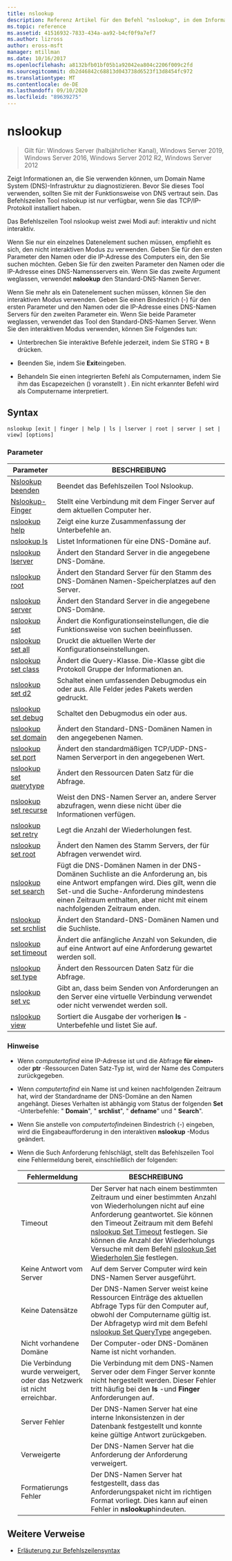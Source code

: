 ```yaml
---
title: nslookup
description: Referenz Artikel für den Befehl "nslookup", in dem Informationen angezeigt werden, die Sie verwenden können, um die DNS-Infrastruktur (Domain Name System) zu diagnostizieren.
ms.topic: reference
ms.assetid: 41516932-7833-434a-aa92-b4cf0f9a7ef7
ms.author: lizross
author: eross-msft
manager: mtillman
ms.date: 10/16/2017
ms.openlocfilehash: a8132bfb01bf05b1a92042ea804c2206f009c2fd
ms.sourcegitcommit: db2d46842c68813d043738d6523f13d8454fc972
ms.translationtype: MT
ms.contentlocale: de-DE
ms.lasthandoff: 09/10/2020
ms.locfileid: "89639275"
---
```

# <a name="nslookup"></a>nslookup

> Gilt für: Windows Server (halbjährlicher Kanal), Windows Server 2019, Windows Server 2016, Windows Server 2012 R2, Windows Server 2012

Zeigt Informationen an, die Sie verwenden können, um Domain Name System (DNS)-Infrastruktur zu diagnostizieren. Bevor Sie dieses Tool verwenden, sollten Sie mit der Funktionsweise von DNS vertraut sein. Das Befehlszeilen Tool nslookup ist nur verfügbar, wenn Sie das TCP/IP-Protokoll installiert haben.

Das Befehlszeilen Tool nslookup weist zwei Modi auf: interaktiv und nicht interaktiv.

Wenn Sie nur ein einzelnes Datenelement suchen müssen, empfiehlt es sich, den nicht interaktiven Modus zu verwenden. Geben Sie für den ersten Parameter den Namen oder die IP-Adresse des Computers ein, den Sie suchen möchten. Geben Sie für den zweiten Parameter den Namen oder die IP-Adresse eines DNS-Namensservers ein. Wenn Sie das zweite Argument weglassen, verwendet **nslookup** den Standard-DNS-Namen Server.

Wenn Sie mehr als ein Datenelement suchen müssen, können Sie den interaktiven Modus verwenden. Geben Sie einen Bindestrich (-) für den ersten Parameter und den Namen oder die IP-Adresse eines DNS-Namen Servers für den zweiten Parameter ein. Wenn Sie beide Parameter weglassen, verwendet das Tool den Standard-DNS-Namen Server. Wenn Sie den interaktiven Modus verwenden, können Sie Folgendes tun:

- Unterbrechen Sie interaktive Befehle jederzeit, indem Sie STRG + B drücken.

- Beenden Sie, indem Sie **Exit**eingeben.

- Behandeln Sie einen integrierten Befehl als Computernamen, indem Sie ihm das Escapezeichen () voranstellt \) . Ein nicht erkannter Befehl wird als Computername interpretiert.

## <a name="syntax"></a>Syntax

```
nslookup [exit | finger | help | ls | lserver | root | server | set | view] [options]
```

### <a name="parameters"></a>Parameter

| Parameter | BESCHREIBUNG |
| --------- | ----------- |
| [Nslookup beenden](nslookup-exit-command.md) | Beendet das Befehlszeilen Tool Nslookup. |
| [Nslookup-Finger](nslookup-finger-command.md) | Stellt eine Verbindung mit dem Finger Server auf dem aktuellen Computer her. |
| [nslookup help](nslookup-help.md) | Zeigt eine kurze Zusammenfassung der Unterbefehle an. |
| [nslookup ls](nslookup-ls.md) | Listet Informationen für eine DNS-Domäne auf. |
| [nslookup lserver](nslookup-lserver.md) | Ändert den Standard Server in die angegebene DNS-Domäne. |
| [nslookup root](nslookup-root.md) | Ändert den Standard Server für den Stamm des DNS-Domänen Namen-Speicherplatzes auf den Server. |
| [nslookup server](nslookup-server.md) | Ändert den Standard Server in die angegebene DNS-Domäne. |
| [nslookup set](nslookup-set.md) | Ändert die Konfigurationseinstellungen, die die Funktionsweise von suchen beeinflussen. |
| [nslookup set all](nslookup-set-all.md) | Druckt die aktuellen Werte der Konfigurationseinstellungen. |
| [nslookup set class](nslookup-set-class.md) | Ändert die Query-Klasse. Die-Klasse gibt die Protokoll Gruppe der Informationen an. |
| [nslookup set d2](nslookup-set-d2.md) | Schaltet einen umfassenden Debugmodus ein oder aus. Alle Felder jedes Pakets werden gedruckt. |
| [nslookup set debug](nslookup-set-debug.md) | Schaltet den Debugmodus ein oder aus. |
| [nslookup set domain](nslookup-set-domain.md) | Ändert den Standard-DNS-Domänen Namen in den angegebenen Namen. |
| [nslookup set port](nslookup-set-port.md) | Ändert den standardmäßigen TCP/UDP-DNS-Namen Serverport in den angegebenen Wert. |
| [nslookup set querytype](nslookup-set-querytype.md) | Ändert den Ressourcen Daten Satz für die Abfrage. |
| [nslookup set recurse](nslookup-set-recurse.md) | Weist den DNS-Namen Server an, andere Server abzufragen, wenn diese nicht über die Informationen verfügen. |
| [nslookup set retry](nslookup-set-retry.md) | Legt die Anzahl der Wiederholungen fest. |
| [nslookup set root](nslookup-set-root.md) | Ändert den Namen des Stamm Servers, der für Abfragen verwendet wird. |
| [nslookup set search](nslookup-set-search.md) | Fügt die DNS-Domänen Namen in der DNS-Domänen Suchliste an die Anforderung an, bis eine Antwort empfangen wird. Dies gilt, wenn die Set-und die Suche-Anforderung mindestens einen Zeitraum enthalten, aber nicht mit einem nachfolgenden Zeitraum enden. |
| [nslookup set srchlist](nslookup-set-srchlist.md) | Ändert den Standard-DNS-Domänen Namen und die Suchliste. |
| [nslookup set timeout](nslookup-set-timeout.md) | Ändert die anfängliche Anzahl von Sekunden, die auf eine Antwort auf eine Anforderung gewartet werden soll. |
| [nslookup set type](nslookup-set-type.md) | Ändert den Ressourcen Daten Satz für die Abfrage. |
| [nslookup set vc](nslookup-set-vc.md) | Gibt an, dass beim Senden von Anforderungen an den Server eine virtuelle Verbindung verwendet oder nicht verwendet werden soll. |
| [nslookup view](nslookup-view.md) | Sortiert die Ausgabe der vorherigen **ls** -Unterbefehle und listet Sie auf. |

### <a name="remarks"></a>Hinweise

- Wenn *computertofind* eine IP-Adresse ist und die Abfrage **für einen-** oder **ptr** -Ressourcen Daten Satz-Typ ist, wird der Name des Computers zurückgegeben.

- Wenn *computertofind* ein Name ist und keinen nachfolgenden Zeitraum hat, wird der Standardname der DNS-Domäne an den Namen angehängt. Dieses Verhalten ist abhängig vom Status der folgenden **Set** -Unterbefehle: " **Domain**", " **srchlist**", " **defname**" und " **Search**".

- Wenn Sie anstelle von *computertofind*einen Bindestrich (-) eingeben, wird die Eingabeaufforderung in den interaktiven **nslookup** -Modus geändert.

- Wenn die Such Anforderung fehlschlägt, stellt das Befehlszeilen Tool eine Fehlermeldung bereit, einschließlich der folgenden:

  | Fehlermeldung | BESCHREIBUNG |
  | ------------- | ----------- |
  | Timeout |Der Server hat nach einem bestimmten Zeitraum und einer bestimmten Anzahl von Wiederholungen nicht auf eine Anforderung geantwortet. Sie können den Timeout Zeitraum mit dem Befehl [nslookup Set Timeout](nslookup-set-timeout.md) festlegen. Sie können die Anzahl der Wiederholungs Versuche mit dem Befehl [nslookup Set Wiederholen Sie](nslookup-set-retry.md) festlegen. |
  | Keine Antwort vom Server | Auf dem Server Computer wird kein DNS-Namen Server ausgeführt. |
  | Keine Datensätze | Der DNS-Namen Server weist keine Ressourcen Einträge des aktuellen Abfrage Typs für den Computer auf, obwohl der Computername gültig ist. Der Abfragetyp wird mit dem Befehl [nslookup Set QueryType](nslookup-set-querytype.md) angegeben. |
  | Nicht vorhandene Domäne | Der Computer-oder DNS-Domänen Name ist nicht vorhanden. |
  | Die Verbindung wurde verweigert, oder das Netzwerk ist nicht erreichbar. | Die Verbindung mit dem DNS-Namen Server oder dem Finger Server konnte nicht hergestellt werden. Dieser Fehler tritt häufig bei den **ls** -und **Finger** Anforderungen auf. |
  | Server Fehler | Der DNS-Namen Server hat eine interne Inkonsistenzen in der Datenbank festgestellt und konnte keine gültige Antwort zurückgeben. |
  | Verweigerte | Der DNS-Namen Server hat die Anforderung der Anforderung verweigert. |
  | Formatierungs Fehler | Der DNS-Namen Server hat festgestellt, dass das Anforderungspaket nicht im richtigen Format vorliegt. Dies kann auf einen Fehler in **nslookup**hindeuten. |

## <a name="additional-references"></a>Weitere Verweise

- [Erläuterung zur Befehlszeilensyntax](command-line-syntax-key.md)

